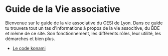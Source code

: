 # Guide de la Vie associative

Bienvenue sur le guide de la vie associative du CESI de Lyon.
Dans ce guide tu trouvera tout un tas d'informations à propos de la vie associtive, du BDE et même de ce site.
Son fonctionnement, les différents rôles, leur utilité, les démarches et bien plus.

* [Le code konami](konami-code.md)
